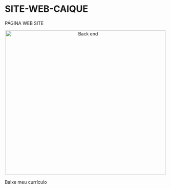 # SITE-WEB-CAIQUE
PÁGINA WEB SITE 


<p align="center">
      <img src=" " width="500px" height="450px" title="Back end"> </p>
  <p>Baixe meu currículo</p>
